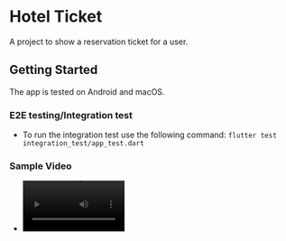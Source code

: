 # Hotel Ticket

A project to show a reservation ticket for a user.

## Getting Started

The app is tested on Android and macOS.

### E2E testing/Integration test

- To run the integration test use the following command:
  `flutter test integration_test/app_test.dart`

### Sample Video


  - <video src='https://github.com/amorenew/hotel_ticket/raw/main/sample.mp4' width=180/>

